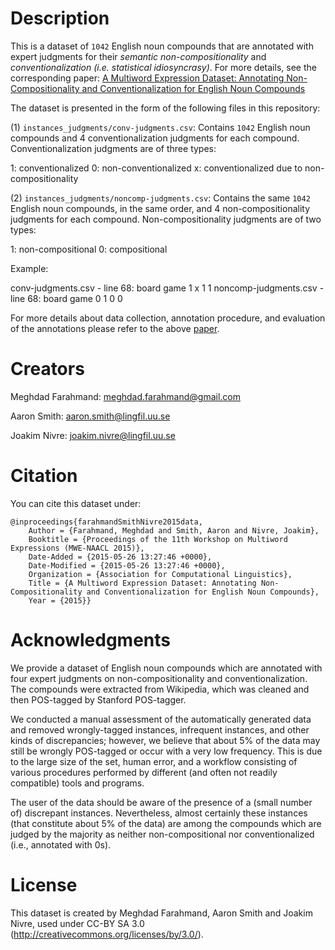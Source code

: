 
# Description

This is a dataset of `1042` English noun compounds that are annotated with expert judgments for their _semantic non-compositionality_ and _conventionalization (i.e. statistical idiosyncrasy)_. For more details, see the corresponding paper: [A Multiword Expression Dataset: Annotating Non-Compositionality and Conventionalization for English Noun Compounds](https://www.aclweb.org/anthology/W15-0904/)

The dataset is presented in the form of the following files in this repository:

(1) `instances_judgments/conv-judgments.csv`: Contains `1042` English noun compounds and 4 conventionalization judgments for each compound. Conventionalization judgments are of three types:

 1: conventionalized 
 0: non-conventionalized
 x: conventionalized due to non-compositionality 

(2) `instances_judgments/noncomp-judgments.csv`: Contains the same `1042` English noun compounds, in the same order, and 4 non-compositionality judgments for each compound. Non-compositionality judgments are of two types:

 1: non-compositional
 0: compositional


Example: 

conv-judgments.csv - line 68: board game 1 x 1 1
noncomp-judgments.csv - line 68: board game 0 1 0 0


For more details about data collection, annotation procedure, and evaluation of the annotations please refer to the above [paper](https://www.aclweb.org/anthology/W15-0904/).



# Creators

Meghdad Farahmand: meghdad.farahmand@gmail.com

Aaron Smith: aaron.smith@lingfil.uu.se

Joakim Nivre: joakim.nivre@lingfil.uu.se


# Citation

You can cite this dataset under:

```
@inproceedings{farahmandSmithNivre2015data,
	Author = {Farahmand, Meghdad and Smith, Aaron and Nivre, Joakim},
	Booktitle = {Proceedings of the 11th Workshop on Multiword Expressions (MWE-NAACL 2015)},
	Date-Added = {2015-05-26 13:27:46 +0000},
	Date-Modified = {2015-05-26 13:27:46 +0000},
	Organization = {Association for Computational Linguistics},
	Title = {A Multiword Expression Dataset: Annotating Non-Compositionality and Conventionalization for English Noun Compounds},
	Year = {2015}}
```

# Acknowledgments

We provide a dataset of English noun compounds which are annotated with four expert judgments on non-compositionality and conventionalization. The compounds were extracted from Wikipedia, which was cleaned and then POS-tagged by Stanford POS-tagger.

We conducted a manual assessment of the automatically generated data and removed wrongly-tagged instances, infrequent instances, and other kinds of discrepancies; however, we believe that about 5% of the data may still be wrongly POS-tagged or occur with a very low frequency. This is due to the large size of the set, human error, and a workflow consisting of various procedures performed by different (and often not readily compatible) tools and programs. 

The user of the data should be aware of the presence of a (small number of) discrepant instances. Nevertheless, almost certainly these instances (that constitute about 5% of the data) are among the compounds which are judged by the majority as neither non-compositional nor conventionalized (i.e., annotated with 0s). 


# License

This dataset is created by Meghdad Farahmand, Aaron Smith and Joakim Nivre,
used under CC-BY SA 3.0 (http://creativecommons.org/licenses/by/3.0/).

